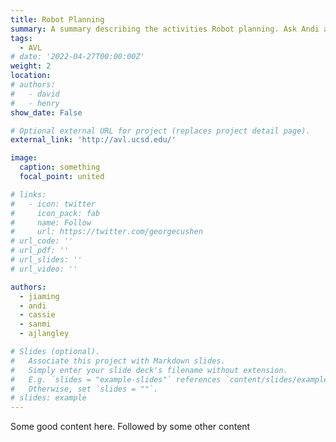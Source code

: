 ```yaml
---
title: Robot Planning
summary: A summary describing the activities Robot planning. Ask Andi and Frank to write some stuff here. A summary describing the activities Robot planning. Ask Andi and Frank to write some stuff here. A summary describing the activities Robot planning. Ask Andi and Frank to write some stuff here. A summary describing the activities Robot planning. Ask Andi and Frank to write some stuff here. A summary describing the activities Robot planning. Ask Andi and Frank to write some stuff here. A summary describing the activities Robot planning. Ask Andi and Frank to write some stuff here. A summary describing the activities Robot planning. Ask Andi and Frank to write some stuff here. 
tags:
  - AVL
# date: '2022-04-27T00:00:00Z'
weight: 2
location:
# authors: 
#   - david
#   - henry
show_date: False

# Optional external URL for project (replaces project detail page).
external_link: 'http://avl.ucsd.edu/'

image:
  caption: something
  focal_point: united

# links:
#   - icon: twitter
#     icon_pack: fab
#     name: Follow
#     url: https://twitter.com/georgecushen
# url_code: ''
# url_pdf: ''
# url_slides: ''
# url_video: ''

authors: 
  - jiaming
  - andi
  - cassie
  - sanmi
  - ajlangley

# Slides (optional).
#   Associate this project with Markdown slides.
#   Simply enter your slide deck's filename without extension.
#   E.g. `slides = "example-slides"` references `content/slides/example-slides.md`.
#   Otherwise, set `slides = ""`.
# slides: example
---
```

Some good content here. Followed by some other content